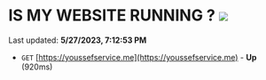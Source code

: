 # IS MY WEBSITE RUNNING ? [![](https://img.shields.io/static/v1?label=Sponsor&message=%E2%9D%A4&logo=GitHub&color=%23fe8e86)](https://github.com/sponsors/<username>)

Last updated: **5/27/2023, 7:12:53 PM**

- `GET` [https://youssefservice.me](https://youssefservice.me) - **Up** (920ms)
